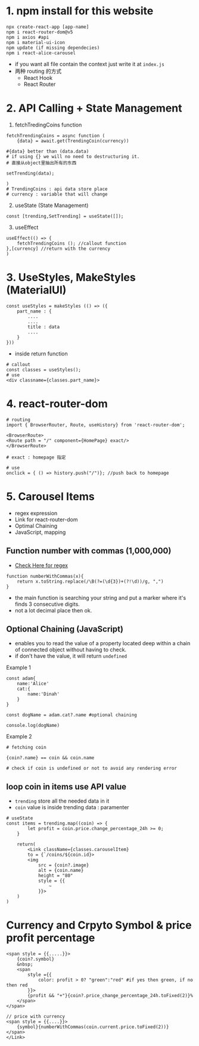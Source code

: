 # 1. npm install for this website

```
npx create-react-app [app-name]
npm i react-router-dom@v5
npm i axios #api
npm i material-ui-icon
npm update (if missing dependecies)
npm i react-alice-carousel
```

- if you want all file contain the context just write it at `index.js`
- 两种 routing 的方式
  - React Hook
  - React Router

# 2. API Calling + State Management

1. fetchTredingCoins function

```
fetchTrendingCoins = async function (
    {data} = await.get(TrendingCoin(currency))

#{data} better than (data.data)
# if using {} we will no need to destructuring it.
# 直接从object里抽出所有的东西

setTrending(data);

)
# TrendingCoins : api data store place
# currency : variable that will change
```

2. useState (State Management)

```
const [trending,SetTrending] = useState([]);
```

3. useEffect

```
useEffect(() => {
    fetchTrendingCoins (); //callout function
},[currency] //return with the currency
)
```

# 3. UseStyles, MakeStyles (MaterialUI)

```
const useStyles = makeStyles (() => ({
    part_name : {
        ....
        ....
        title : data
        ....
    }
}))
```

- inside return function

```
# callout
const classes = useStyles();
# use
<div classname={classes.part_name}>
```

# 4. react-router-dom

```
# routing
import { BrowserRouter, Route, useHistory} from 'react-router-dom';

<BrowserRoute>
<Route path = "/" component={HomePage} exact/>
</BrowserRoute>

# exact : homepage 指定

# use
onclick = { () => history.push("/")}; //push back to homepage
```

# 5. Carousel Items

- regex expression
- Link for react-router-dom
- Optimal Chaining
- JavaScript, mapping

## Function number with commas (1,000,000)

- [Check Here for regex](https://regexr.com/)

```
function numberWithCommas(x){
    return x.toString.replace(/\B(?=(\d{3})+(?!\d))/g, ",")
}
```

- the main function is searching your string and put a marker where it's finds 3 consecutive digits.
- not a lot decimal place then ok.

## Optional Chaining (JavaScript)

- enables you to read the value of a property located deep within a chain of connected object without having to check.
- if don't have the value, it will return `undefined`

Example 1

```
const adam{
    name:'Alice'
    cat:{
        name:'Dinah'
    }
}

const dogName = adam.cat?.name #optional chaining

console.log(dogName)
```

Example 2

```
# fetching coin

{coin?.name} == coin && coin.name

# check if coin is undefined or not to avoid any rendering error
```

## loop coin in items use API value

- `trending` store all the needed data in it
- `coin` value is inside trending data : paramenter

```
# useState
const items = trending.map((coin) => {
        let profit = coin.price.change_percentage_24h >= 0;
    }

    return(
        <Link className={classes.carouselItem}
        to = {`/coins/${coin.id}>
        <img
            src = {coin?.image}
            alt = {coin.name}
            height = "80"
            style = {{
                ~
            }}>
    )
)
```
# Currency and Crpyto Symbol & price profit percentage

```
<span style = {{.....}}>
    {coin?.symbol}
    &nbsp;
    <span
        style ={{
            color: profit > 0? "green":"red" #if yes then green, if no then red
        }}>
        {profit && "+"}{coin?.price_change_percentage_24h.toFixed(2)}%
    </span>
</span>

// price with currency
<span style = {{....}}>
    {symbol}{numberWithCommas(coin.current.price.toFixed(2))}
</span>
</Link>

```